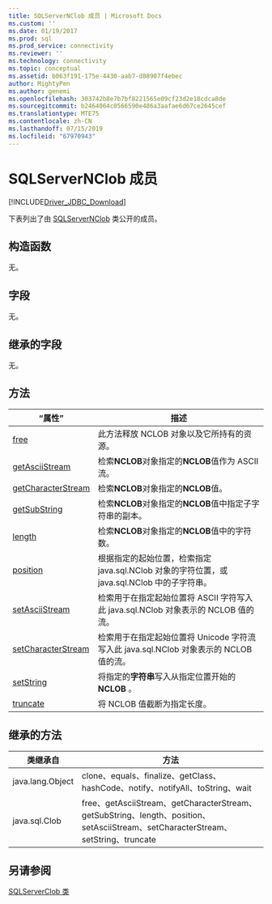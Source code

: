 ```yaml
---
title: SQLServerNClob 成员 | Microsoft Docs
ms.custom: ''
ms.date: 01/19/2017
ms.prod: sql
ms.prod_service: connectivity
ms.reviewer: ''
ms.technology: connectivity
ms.topic: conceptual
ms.assetid: b063f191-175e-4430-aab7-d88907f4ebec
author: MightyPen
ms.author: genemi
ms.openlocfilehash: 303742b8e7b7bf8221565e09cf23d2e18cdca8de
ms.sourcegitcommit: b2464064c0566590e486a3aafae6d67ce2645cef
ms.translationtype: MTE75
ms.contentlocale: zh-CN
ms.lasthandoff: 07/15/2019
ms.locfileid: "67970943"
---
```

# <a name="sqlservernclob-members"></a>SQLServerNClob 成员
[!INCLUDE[Driver_JDBC_Download](../../../includes/driver_jdbc_download.md)]

  下表列出了由 [SQLServerNClob](../../../connect/jdbc/reference/sqlservernclob-class.md) 类公开的成员。  
  
## <a name="constructors"></a>构造函数  
 无。  
  
## <a name="fields"></a>字段  
 无。  
  
## <a name="inherited-fields"></a>继承的字段  
 无。  
  
## <a name="methods"></a>方法  
  
|“属性”|描述|  
|----------|-----------------|  
|[free](../../../connect/jdbc/reference/free-method-sqlservernclob.md)|此方法释放 NCLOB  对象以及它所持有的资源。|  
|[getAsciiStream](../../../connect/jdbc/reference/getasciistream-method-sqlservernclob.md)|检索**NCLOB**对象指定的**NCLOB**值作为 ASCII 流。|  
|[getCharacterStream](../../../connect/jdbc/reference/getcharacterstream-method-sqlservernclob.md)|检索**NCLOB**对象指定的**NCLOB**值。|  
|[getSubString](../../../connect/jdbc/reference/getsubstring-method-sqlservernclob.md)|检索**NCLOB**对象指定的**NCLOB**值中指定子字符串的副本。|  
|[length](../../../connect/jdbc/reference/length-method-sqlservernclob.md)|检索**NCLOB**对象指定的**NCLOB**值中的字符数。|  
|[position](../../../connect/jdbc/reference/position-method-sqlservernclob.md)|根据指定的起始位置，检索指定 java.sql.NClob  对象的字符位置，或 java.sql.NClob  中的子字符串。|  
|[setAsciiStream](../../../connect/jdbc/reference/setasciistream-method-sqlservernclob.md)|检索用于在指定起始位置将 ASCII 字符写入此 java.sql.NClob  对象表示的 NCLOB  值的流。|  
|[setCharacterStream](../../../connect/jdbc/reference/setcharacterstream-method-sqlservernclob.md)|检索用于在指定起始位置将 Unicode 字符流写入此 java.sql.NClob  对象表示的 NCLOB  值的流。|  
|[setString](../../../connect/jdbc/reference/setstring-method-sqlservernclob.md)|将指定的**字符串**写入从指定位置开始的**NCLOB** 。|  
|[truncate](../../../connect/jdbc/reference/truncate-method-sqlservernclob.md)|将 NCLOB  值截断为指定长度。|  
  
## <a name="inherited-methods"></a>继承的方法  
  
|类继承自|方法|  
|--------------------------|-------------|  
|java.lang.Object|clone、equals、finalize、getClass、hashCode、notify、notifyAll、toString、wait|  
|java.sql.Clob|free、getAsciiStream、getCharacterStream、getSubString、length、position、setAsciiStream、setCharacterStream、setString、truncate|  
  
## <a name="see-also"></a>另请参阅  
 [SQLServerClob 类](../../../connect/jdbc/reference/sqlserverclob-class.md)  
  
  
